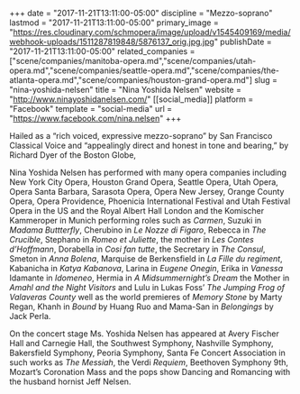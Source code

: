 +++
date = "2017-11-21T13:11:00-05:00"
discipline = "Mezzo-soprano"
lastmod = "2017-11-21T13:11:00-05:00"
primary_image = "https://res.cloudinary.com/schmopera/image/upload/v1545409169/media/webhook-uploads/1511287819848/5876137_orig.jpg.jpg"
publishDate = "2017-11-21T13:11:00-05:00"
related_companies = ["scene/companies/manitoba-opera.md","scene/companies/utah-opera.md","scene/companies/seattle-opera.md","scene/companies/the-atlanta-opera.md","scene/companies/houston-grand-opera.md"]
slug = "nina-yoshida-nelsen"
title = "Nina Yoshida Nelsen"
website = "http://www.ninayoshidanelsen.com/"
[[social_media]]
platform = "Facebook"
template = "social-media"
url = "https://www.facebook.com/nina.nelsen"
+++

Hailed as a “rich voiced, expressive mezzo-soprano” by San Francisco Classical Voice and “appealingly direct and honest in tone and bearing,” by Richard Dyer of the Boston Globe,

Nina Yoshida Nelsen has performed with many opera companies including New York City Opera, Houston Grand Opera, Seattle Opera, Utah Opera, Opera Santa Barbara, Sarasota Opera, Opera New Jersey, Orange County Opera, Opera Providence, Phoenicia International Festival and Utah Festival Opera in the US and the Royal Albert Hall London and the Komischer Kammeroper in Munich performing roles such as *Carmen*, Suzuki in *Madama Buttterfly*, Cherubino in *Le Nozze di Figaro*, Rebecca in *The Crucible*, Stephano in *Romeo et Juliette*, the mother in *Les Contes d’Hoffmann*, Dorabella in *Cosi fan tutte*, the Secretary in *The Consul*, Smeton in *Anna Bolena*, Marquise de Berkensfield in *La Fille du regiment*, Kabanicha in *Katya Kabanova*, Larina in *Eugene Onegin*, Erika in *Vanessa* Idamante in *Idomeneo*, Hermia in *A Midsummernight’s Dream* the Mother in *Amahl and the Night Visitors* and Lulu in Lukas Foss’ *The Jumping Frog of Valaveras County* well as the world premieres of *Memory Stone* by Marty Regan, Khanh in *Bound* by Huang Ruo and Mama-San in *Belongings* by Jack Perla.

On the concert stage Ms. Yoshida Nelsen has appeared at Avery Fischer Hall and Carnegie Hall, the Southwest Symphony, Nashville Symphony, Bakersfield Symphony, Peoria Symphony, Santa Fe Concert Association in such works as *The Messiah*, the Verdi *Requiem*, Beethoven Symphony 9th, Mozart’s Coronation Mass and the pops show Dancing and Romancing with the husband hornist Jeff Nelsen.
